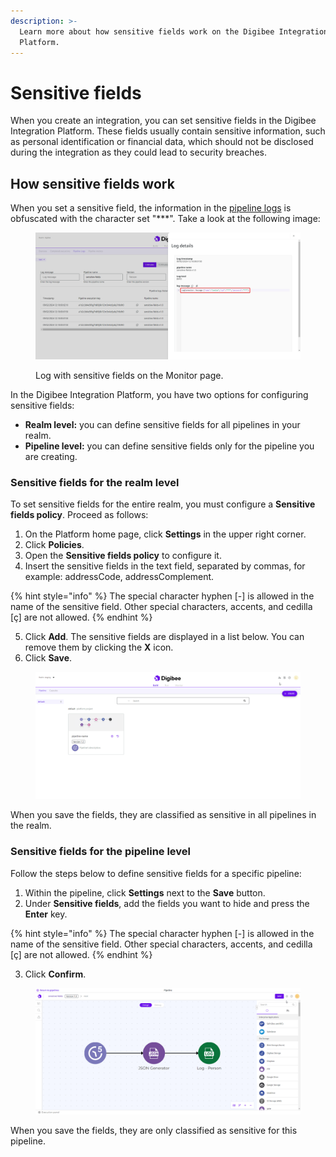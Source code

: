 ```yaml
---
description: >-
  Learn more about how sensitive fields work on the Digibee Integration
  Platform.
---
```


# Sensitive fields

When you create an integration, you can set sensitive fields in the Digibee Integration Platform. These fields usually contain sensitive information, such as personal identification or financial data, which should not be disclosed during the integration as they could lead to security breaches.

## How sensitive fields work

When you set a sensitive field, the information in the [pipeline logs](https://docs.digibee.com/documentation/monitor/pipeline-logs) is obfuscated with the character set "\*\*\*". Take a look at the following image:

<figure><img src="../../.gitbook/assets/sensitive-fields-log.png" alt="Log details of a log that contains sensitive fields."><figcaption><p>Log with sensitive fields on the Monitor page.</p></figcaption></figure>

In the Digibee Integration Platform, you have two options for configuring sensitive fields:

* **Realm level:** you can define sensitive fields for all pipelines in your realm.
* **Pipeline level:** you can define sensitive fields only for the pipeline you are creating.

### Sensitive fields for the realm level

To set sensitive fields for the entire realm, you must configure a **Sensitive fields policy**. Proceed as follows:

1. On the Platform home page, click **Settings** in the upper right corner.
2. Click **Policies**.
3. Open the **Sensitive fields policy** to configure it.
4. Insert the sensitive fields in the text field, separated by commas, for example: addressCode, addressComplement.

{% hint style="info" %}
The special character hyphen \[-] is allowed in the name of the sensitive field. Other special characters, accents, and cedilla \[ç] are not allowed.
{% endhint %}

5. Click **Add**. The sensitive fields are displayed in a list below. You can remove them by clicking the **X** icon.
6. Click **Save**.

<figure><img src="../../.gitbook/assets/sensitive-fields-policy (1).gif" alt="Sensitive fields added to the Sensitive fields policy."><figcaption></figcaption></figure>

When you save the fields, they are classified as sensitive in all pipelines in the realm.

### Sensitive fields for the pipeline level

Follow the steps below to define sensitive fields for a specific pipeline:

1. Within the pipeline, click **Settings** next to the **Save** button.
2. Under **Sensitive fields**, add the fields you want to hide and press the **Enter** key.

{% hint style="info" %}
The special character hyphen \[-] is allowed in the name of the sensitive field. Other special characters, accents, and cedilla \[ç] are not allowed.
{% endhint %}

3. Click **Confirm**.

<figure><img src="../../.gitbook/assets/sensitive-fields-pipeline.gif" alt="Sensitive fields added to the pipeline."><figcaption></figcaption></figure>

When you save the fields, they are only classified as sensitive for this pipeline.
